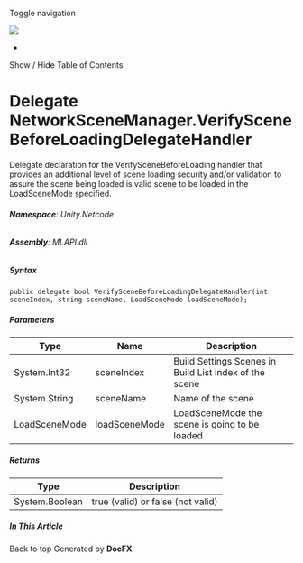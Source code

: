<div id="wrapper">

<div>

<div class="container">

<div class="navbar-header">

Toggle navigation

<img src="../logo.svg" id="logo" class="svg" />

</div>

<div id="navbar" class="collapse navbar-collapse">

<div class="form-group">

</div>

</div>

</div>

<div class="subnav navbar navbar-default">

<div id="breadcrumb" class="container hide-when-search">

-   

</div>

</div>

</div>

<div class="container body-content hide-when-search" role="main">

<div class="sidenav hide-when-search">

Show / Hide Table of Contents

<div id="sidetoggle" class="sidetoggle collapse">

<div id="sidetoc">

</div>

</div>

</div>

<div class="article row grid-right">

<div class="col-md-10">

# Delegate NetworkSceneManager.VerifySceneBeforeLoadingDelegateHandler

<div class="markdown level0 summary">

Delegate declaration for the VerifySceneBeforeLoading handler that
provides an additional level of scene loading security and/or validation
to assure the scene being loaded is valid scene to be loaded in the
LoadSceneMode specified.

</div>

<div class="markdown level0 conceptual">

</div>

###### **Namespace**: Unity.Netcode

###### **Assembly**: MLAPI.dll

##### Syntax

<div class="codewrapper">

``` lang-csharp
public delegate bool VerifySceneBeforeLoadingDelegateHandler(int sceneIndex, string sceneName, LoadSceneMode loadSceneMode);
```

</div>

##### Parameters

| Type          | Name          | Description                                            |
|---------------|---------------|--------------------------------------------------------|
| System.Int32  | sceneIndex    | Build Settings Scenes in Build List index of the scene |
| System.String | sceneName     | Name of the scene                                      |
| LoadSceneMode | loadSceneMode | LoadSceneMode the scene is going to be loaded          |

##### Returns

| Type           | Description                       |
|----------------|-----------------------------------|
| System.Boolean | true (valid) or false (not valid) |

</div>

<div class="hidden-sm col-md-2" role="complementary">

<div class="sideaffix">

<div class="contribution">

</div>

##### In This Article

<div>

</div>

</div>

</div>

</div>

</div>

<div class="grad-bottom">

</div>

<div class="footer">

<div class="container">

Back to top Generated by **DocFX**

</div>

</div>

</div>
